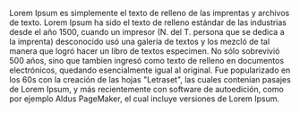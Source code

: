 Lorem Ipsum es simplemente el texto de relleno de las imprentas y archivos de texto.
 Lorem Ipsum ha sido el texto de relleno estándar de las industrias desde el año 1500, 
 cuando un impresor (N. del T. persona que se dedica a la imprenta) desconocido usó 
 una galería de textos y los mezcló de tal manera que logró hacer un libro de textos
  especimen. No sólo sobrevivió 500 años, sino que tambien ingresó como texto de relleno 
  en documentos electrónicos, quedando esencialmente igual al original. Fue popularizado 
  en los 60s con la creación de las hojas "Letraset", las cuales contenian pasajes de Lorem Ipsum,
   y más recientemente con software de autoedición, como por ejemplo Aldus PageMaker, 
   el cual incluye versiones de Lorem Ipsum.
   